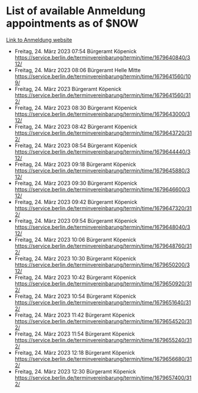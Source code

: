 # List of available Anmeldung appointments as of $NOW
[Link to Anmeldung website](https://service.berlin.de/terminvereinbarung/termin/tag.php?termin=1&anliegen[]=120686&dienstleisterlist=122210,122217,327316,122219,327312,122227,327314,122231,327346,122243,327348,122254,122252,329742,122260,329745,122262,329748,122271,327278,122273,327274,122277,327276,330436,122280,327294,122282,327290,122284,327292,122291,327270,122285,327266,122286,327264,122296,327268,150230,329760,122297,327286,122294,327284,122312,329763,122314,329775,122304,327330,122311,327334,122309,327332,317869,122281,327352,122279,329772,122283,122276,327324,122274,327326,122267,329766,122246,327318,122251,327320,122257,327322,122208,327298,122226,327300&herkunft=http%3A%2F%2Fservice.berlin.de%2Fdienstleistung%2F120686%2F)
- Freitag, 24. März 2023 07:54 Bürgeramt Köpenick https://service.berlin.de/terminvereinbarung/termin/time/1679640840/312/
- Freitag, 24. März 2023 08:06 Bürgeramt Helle Mitte https://service.berlin.de/terminvereinbarung/termin/time/1679641560/109/
- Freitag, 24. März 2023  Bürgeramt Köpenick https://service.berlin.de/terminvereinbarung/termin/time/1679641560/312/
- Freitag, 24. März 2023 08:30 Bürgeramt Köpenick https://service.berlin.de/terminvereinbarung/termin/time/1679643000/312/
- Freitag, 24. März 2023 08:42 Bürgeramt Köpenick https://service.berlin.de/terminvereinbarung/termin/time/1679643720/312/
- Freitag, 24. März 2023 08:54 Bürgeramt Köpenick https://service.berlin.de/terminvereinbarung/termin/time/1679644440/312/
- Freitag, 24. März 2023 09:18 Bürgeramt Köpenick https://service.berlin.de/terminvereinbarung/termin/time/1679645880/312/
- Freitag, 24. März 2023 09:30 Bürgeramt Köpenick https://service.berlin.de/terminvereinbarung/termin/time/1679646600/312/
- Freitag, 24. März 2023 09:42 Bürgeramt Köpenick https://service.berlin.de/terminvereinbarung/termin/time/1679647320/312/
- Freitag, 24. März 2023 09:54 Bürgeramt Köpenick https://service.berlin.de/terminvereinbarung/termin/time/1679648040/312/
- Freitag, 24. März 2023 10:06 Bürgeramt Köpenick https://service.berlin.de/terminvereinbarung/termin/time/1679648760/312/
- Freitag, 24. März 2023 10:30 Bürgeramt Köpenick https://service.berlin.de/terminvereinbarung/termin/time/1679650200/312/
- Freitag, 24. März 2023 10:42 Bürgeramt Köpenick https://service.berlin.de/terminvereinbarung/termin/time/1679650920/312/
- Freitag, 24. März 2023 10:54 Bürgeramt Köpenick https://service.berlin.de/terminvereinbarung/termin/time/1679651640/312/
- Freitag, 24. März 2023 11:42 Bürgeramt Köpenick https://service.berlin.de/terminvereinbarung/termin/time/1679654520/312/
- Freitag, 24. März 2023 11:54 Bürgeramt Köpenick https://service.berlin.de/terminvereinbarung/termin/time/1679655240/312/
- Freitag, 24. März 2023 12:18 Bürgeramt Köpenick https://service.berlin.de/terminvereinbarung/termin/time/1679656680/312/
- Freitag, 24. März 2023 12:30 Bürgeramt Köpenick https://service.berlin.de/terminvereinbarung/termin/time/1679657400/312/
